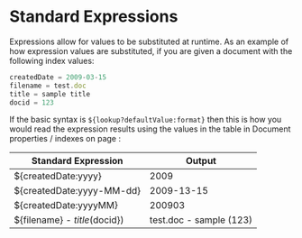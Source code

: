 # Standard Expressions

Expressions allow for values to be substituted at runtime. As an example of how expression values are substituted, if you are given a document with the following index values:

```javascript
createdDate = 2009-03-15  
filename = test.doc  
title = sample title  
docid = 123  
```

If the basic syntax is `${lookup?defaultValue:format}` then this is how you would read the expression results using the values in the table in Document properties / indexes on page :

| Standard Expression        | Output
| ------------- |-------------
| ${createdDate:yyyy}   | 2009 
| ${createdDate:yyyy-MM-dd}   | 2009-13-15 
| ${createdDate:yyyyMM} | 200903 
| ${filename} - ${title} ($docid})   | test.doc - sample (123) 

